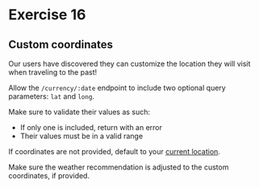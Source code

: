 # Exercise 16

## Custom coordinates

Our users have discovered they can customize the location they will visit when traveling to the past!

Allow the `/currency/:date` endpoint to include two optional query parameters: `lat` and `long`.

Make sure to validate their values as such:

- If only one is included, return with an error
- Their values must be in a valid range

If coordinates are not provided, default to your [current location](http://mygeoposition.com/loc/49.2638200,-123.1043210/?zoomLevel=undefined&mapType=undefined).

Make sure the weather recommendation is adjusted to the custom coordinates, if provided.

      